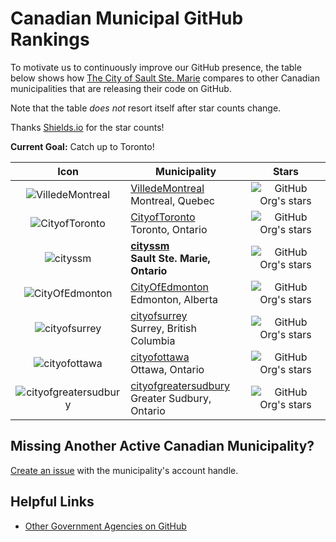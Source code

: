 # Canadian Municipal GitHub Rankings

To motivate us to continuously improve our GitHub presence,
the table below shows how [The City of Sault Ste. Marie](https://saultstemarie.ca)
compares to other Canadian municipalities that are releasing their code on GitHub.

Note that the table _does not_ resort itself after star counts change.

Thanks [Shields.io](https://shields.io/) for the star counts!

**Current Goal:**
Catch up to Toronto!

|                                     Icon                                     | Municipality                                                                                   |                                                     Stars                                                     |
| :--------------------------------------------------------------------------: | ---------------------------------------------------------------------------------------------- | :-----------------------------------------------------------------------------------------------------------: |
|      ![VilledeMontreal](https://github.com/VilledeMontreal.png?size=40)      | [VilledeMontreal](https://github.com/VilledeMontreal)<br /> Montreal, Quebec                   |    ![GitHub Org's stars](https://img.shields.io/github/stars/VilledeMontreal?label=%20&style=for-the-badge)   |
|        ![CityofToronto](https://github.com/CityofToronto.png?size=40)        | [CityofToronto](https://github.com/CityofToronto)<br /> Toronto, Ontario                       |     ![GitHub Org's stars](https://img.shields.io/github/stars/CityofToronto?label=%20&style=for-the-badge)    |
|              ![cityssm](https://github.com/cityssm.png?size=40)              | **[cityssm](https://github.com/cityssm)**<br /> **Sault Ste. Marie, Ontario**                  |        ![GitHub Org's stars](https://img.shields.io/github/stars/cityssm?label=%20&style=for-the-badge)       |
|       ![CityOfEdmonton](https://github.com/CityOfEdmonton.png?size=40)       | [CityOfEdmonton](https://github.com/CityOfEdmonton)<br /> Edmonton, Alberta                    |    ![GitHub Org's stars](https://img.shields.io/github/stars/CityOfEdmonton?label=%20&style=for-the-badge)    |
|         ![cityofsurrey](https://github.com/cityofsurrey.png?size=40)         | [cityofsurrey](https://github.com/cityofsurrey)<br /> Surrey, British Columbia                 |     ![GitHub Org's stars](https://img.shields.io/github/stars/cityofsurrey?label=%20&style=for-the-badge)     |
|         ![cityofottawa](https://github.com/cityofottawa.png?size=40)         | [cityofottawa](https://github.com/cityofottawa)<br /> Ottawa, Ontario                          |     ![GitHub Org's stars](https://img.shields.io/github/stars/cityofottawa?label=%20&style=for-the-badge)     |
| ![cityofgreatersudbury](https://github.com/cityofgreatersudbury.png?size=40) | [cityofgreatersudbury](https://github.com/cityofgreatersudbury)<br /> Greater Sudbury, Ontario | ![GitHub Org's stars](https://img.shields.io/github/stars/cityofgreatersudbury?label=%20&style=for-the-badge) |

## Missing Another Active Canadian Municipality?

[Create an issue](https://github.com/cityssm/municipal-github-rakings/issues/new)
with the municipality's account handle.

## Helpful Links

-   [Other Government Agencies on GitHub](https://government.github.com/community/)
